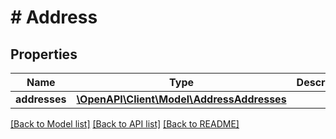# # Address

## Properties

Name | Type | Description | Notes
------------ | ------------- | ------------- | -------------
**addresses** | [**\OpenAPI\Client\Model\AddressAddresses**](AddressAddresses.md) |  | [optional]

[[Back to Model list]](../../README.md#models) [[Back to API list]](../../README.md#endpoints) [[Back to README]](../../README.md)
